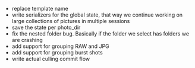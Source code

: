 - replace template name
- write serializers for the global state, that way we continue working on large collections of pictures in multiple sessions
- save the state per photo_dir
- fix the nested folder bug. Basically if the folder we select has folders we are crashing
- add support for grouping RAW and JPG
- add support for grouping burst shots
- write actual culling commit flow